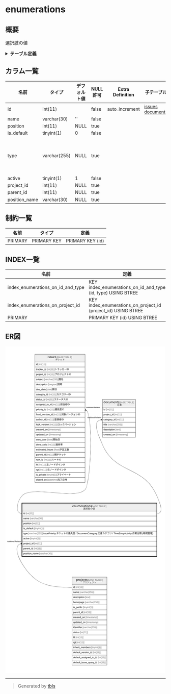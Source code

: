 # enumerations

## 概要

選択肢の値

<details>
<summary><strong>テーブル定義</strong></summary>

```sql
CREATE TABLE `enumerations` (
  `id` int(11) NOT NULL AUTO_INCREMENT,
  `name` varchar(30) NOT NULL DEFAULT '',
  `position` int(11) DEFAULT NULL,
  `is_default` tinyint(1) NOT NULL DEFAULT 0,
  `type` varchar(255) DEFAULT NULL,
  `active` tinyint(1) NOT NULL DEFAULT 1,
  `project_id` int(11) DEFAULT NULL,
  `parent_id` int(11) DEFAULT NULL,
  `position_name` varchar(30) DEFAULT NULL,
  PRIMARY KEY (`id`),
  KEY `index_enumerations_on_project_id` (`project_id`),
  KEY `index_enumerations_on_id_and_type` (`id`,`type`)
) ENGINE=InnoDB DEFAULT CHARSET=utf8mb4
```

</details>

## カラム一覧

| 名前            | タイプ          | デフォルト値       | NULL許可   | Extra Definition | 子テーブル                                         | 親テーブル                   | コメント                                                                                                   |
| ------------- | ------------ | ------------ | -------- | ---------------- | --------------------------------------------- | ----------------------- | ------------------------------------------------------------------------------------------------------ |
| id            | int(11)      |              | false    | auto_increment   | [issues](issues.md) [documents](documents.md) |                         |                                                                                                        |
| name          | varchar(30)  | ''           | false    |                  |                                               |                         |                                                                                                        |
| position      | int(11)      | NULL         | true     |                  |                                               |                         |                                                                                                        |
| is_default    | tinyint(1)   | 0            | false    |                  |                                               |                         |                                                                                                        |
| type          | varchar(255) | NULL         | true     |                  |                                               |                         | IssuePriority:チケットの優先度 / DocumentCategory:文書カテゴリ / TimeEntryActivity:作業分類 (時間管理)                       |
| active        | tinyint(1)   | 1            | false    |                  |                                               |                         |                                                                                                        |
| project_id    | int(11)      | NULL         | true     |                  |                                               | [projects](projects.md) |                                                                                                        |
| parent_id     | int(11)      | NULL         | true     |                  |                                               |                         |                                                                                                        |
| position_name | varchar(30)  | NULL         | true     |                  |                                               |                         |                                                                                                        |

## 制約一覧

| 名前      | タイプ         | 定義               |
| ------- | ----------- | ---------------- |
| PRIMARY | PRIMARY KEY | PRIMARY KEY (id) |

## INDEX一覧

| 名前                                | 定義                                                            |
| --------------------------------- | ------------------------------------------------------------- |
| index_enumerations_on_id_and_type | KEY index_enumerations_on_id_and_type (id, type) USING BTREE  |
| index_enumerations_on_project_id  | KEY index_enumerations_on_project_id (project_id) USING BTREE |
| PRIMARY                           | PRIMARY KEY (id) USING BTREE                                  |

## ER図

![er](enumerations.svg)

---

> Generated by [tbls](https://github.com/k1LoW/tbls)
